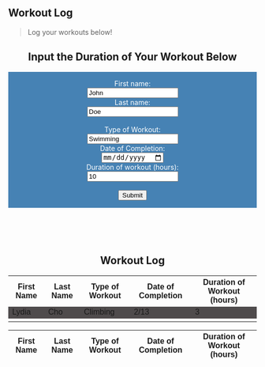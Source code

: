 ## Workout Log
> Log your workouts below!

<body>

<h2 style="text-align:center">Input the Duration of Your Workout Below</h2>
<style>
    form {
            display: block;
            margin-left: auto;
            margin-right: auto;
            background-color: #4682B4;
            border: white;
            color: white;
            padding: 15px 32px;
            text-align: center;
        }
</style>
<form class="box"> 
  <label for="fname">First name:</label><br>
  <input type="fname" id="fnamework" name="fname" value="John" id="firstinput"><br>
  <label for="lname">Last name:</label><br>
  <input type="lname" id="lnamework" name="lname" value="Doe"><br><br>
  <label for="workout">Type of Workout:</label><br>
  <input type="workout" id="workoutwork" name="workout" value="Swimming"><br>
  <label for="date">Date of Completion:</label><br>
  <input type="date" id="datework" name="date" value="1/8"><br>
  <label for="numhours">Duration of workout (hours):</label><br>
  <input type="hours" id="hourswork" name="hours" value="10"><br><br>
  <input type="submit" value="Submit">
</form> 

</body>

<style>
    table {
    font-family: arial, sans-serif;
    border-collapse: collapse;
    width: 100%;
    }
    tr:nth-child(even) {
    background-color: #4F4B4C;
    }
</style>

<br>
<br>
<br>


<!--<script src="myscripts.js"></script>-->
<!---form action="/action_page.php"--->

<h2 style="text-align:center">Workout Log</h2>

<table>
  <tr>
    <th>First Name</th>
    <th>Last Name</th>
    <th>Type of Workout</th>
    <th>Date of Completion</th>
    <th>Duration of Workout (hours)</th>
  </tr>
  <tr>
    <td>Lydia</td>
    <td>Cho</td>
    <td>Climbing</td>
    <td>2/13</td>
    <td>3</td>
  </tr>
  <tr>
    <td></td>
  
  </tr>
</table>


<table>
  <thead>
  <tr>
   <th>First Name</th>
    <th>Last Name</th>
    <th>Type of Workout</th>
    <th>Date of Completion</th>
    <th>Duration of Workout (hours)</th>
  </tr>
  </thead>
  <tbody id="table">
    <!-- javascript generated data -->
  </tbody>
</table>



<script>
  function create_User(){
    // extract data from inputs
    const first_name = document.getElementById("fnamework").value;
    const last_name = document.getElementById("lnamework").value;
    const workout = document.getElementById("workoutwork").value;
    const date = document.getElementById("datework").value;
    const numhours = document.getElementById("hourswork").value;
    const requestOptions = {
        method: 'POST',
        headers: {
            'Content-Type': 'application/json',
            'Authorization': 'Bearer my-token',
        },
    };
    //url for Create API
    const url='/crud_api/create/' + first_name + '/' + last_name+ '/' + workout + '/' + date + '/' + numhours;
    //Async fetch API call to the database to create a new user
    fetch(url, requestOptions).then(response => {
        // prepare HTML search result container for new output
        const resultContainer = document.getElementById("result");
        // trap error response from Web API
        if (response.status !== 200) {
            const errorMsg = 'Database response error: ' + response.status;
            console.log(errorMsg);
            // Email must be unique, no duplicates allowed
            document.getElementById("pswError").innerHTML =
                "Email already exists in the table";
            return;
        }
        // response contains valid result
        response.json().then(data => {
            console.log(data);
            //add a table row for the new/created userId
            const tr = document.createElement("tr");
            for (let key in data) {
                if (key !== 'query') {
                    //create a DOM element for the data(cells) in table rows
                    const td = document.createElement("td");
                    console.log(data[key]);
                    //truncate the displayed password to length 20
                    if (key === 'password'){
                        td.innerHTML = data[key].substring(0,17)+"...";
                    }
                    else{
                        td.innerHTML = data[key];}
                    //add the DOM data element to the row
                    tr.appendChild(td);
                }
            }
            //append the DOM row to the table
            table.appendChild(tr);
        })
    })
}
</script>

<script>
  
// Static json, this can be used to test data prior to API and Model being ready
const json = '[{"_name": "Thomas Edison", "_uid": "toby"}, {"_name": "Nicholas Tesla", "_uid": "nick"}, {"_name": "John Mortensen", "_uid": "jm1021"}, {"_name": "Eli Whitney", "_uid": "eli"}, {"_name": "Hedy Lemarr", "_uid": "hedy"}]';

// Convert JSON string to JSON object
const data = JSON.parse(json);

// prepare HTML result container for new output
const table = document.getElementById("table");
data.forEach(user => {
    // build a row for each user
    const tr = document.createElement("tr");

    // td's to build out each column of data
    const first_name = document.createElement("td");
    const last_name = document.createElement("td");
    const workout = document.createElement("td");
    const date = document.createElement("td");
    const numhours = document.createElement("td");
           
    // add content from user data          
    first_name.innerHTML = user._firstname; 
    last_name.innerHTML = user._lastname; 
    workout.innerHTML = user._workout; 
    date.innerHTML = user._date; 
    numhours.innerHTML = user._numhours; 

    // add action for update button
    var updateBtn = document.createElement('input');
    updateBtn.type = "button";
    updateBtn.className = "button";
    updateBtn.value = "Update";
    updateBtn.style = "margin-right:16px";
    updateBtn.onclick = function () {
      alert("Update: " + user._uid);
    };
    action.appendChild(updateBtn);

    // add action for delete button
    var deleteBtn = document.createElement('input');
    deleteBtn.type = "button";
    deleteBtn.className = "button";
    deleteBtn.value = "Delete";
    deleteBtn.style = "margin-right:16px"
    deleteBtn.onclick = function () {
      alert("Delete: " + user._uid);
    };
    action.appendChild(deleteBtn);  

    // add data to row
    tr.appendChild(first_name);
    tr.appendChild(last_name);
    tr.appendChild(workout);
    tr.appendChild(date);
    tr.appendChild(numhours);

    // add row to table
    table.appendChild(tr);
});
</script>

